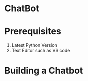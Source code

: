 # ChatBot
# Prerequisites
1. Latest Python Version
2. Text Editor such as VS code
# Building a Chatbot
